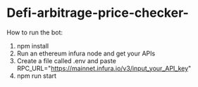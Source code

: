 # Defi-arbitrage-price-checker-

How to run the bot:
1) npm install
2) Run an ethereum infura node and get your APIs
3) Create a file called .env and paste RPC_URL="https://mainnet.infura.io/v3/input_your_API_key"
4) npm run start

